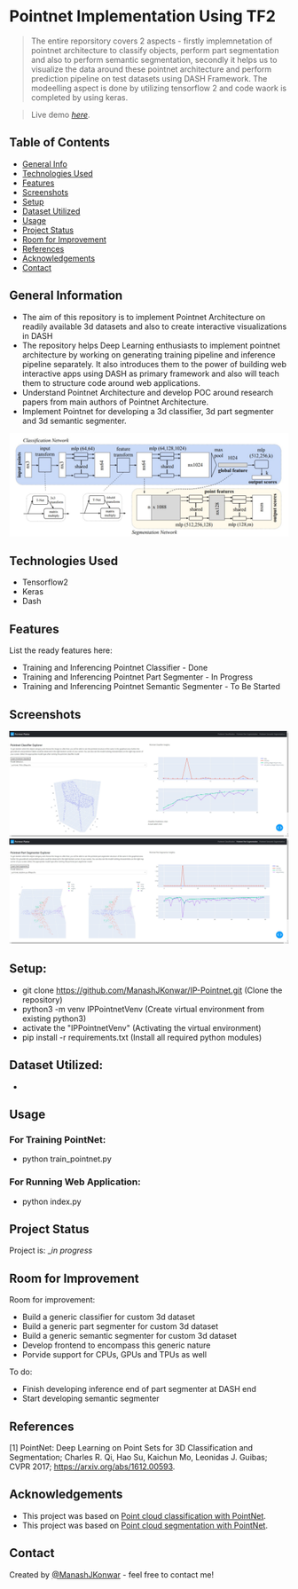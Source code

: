 # Pointnet Implementation Using TF2
> The entire reporsitory covers 2 aspects - firstly implemnetation of pointnet architecture to classify objects, perform part segmentation and also to perform semantic segmentation, secondly it helps us to visualize the data around these pointnet architecture and perform prediction pipeline on test datasets using DASH Framework. The modeelling aspect is done by utilizing tensorflow 2 and code waork is completed by using keras.

> Live demo [_here_](https://www.example.com). <!-- If you have the project hosted somewhere, include the link here. -->

## Table of Contents
* [General Info](#general-information)
* [Technologies Used](#technologies-used)
* [Features](#features)
* [Screenshots](#screenshots)
* [Setup](#setup)
* [Dataset Utilized](#dataset-utilized)
* [Usage](#usage)
* [Project Status](#project-status)
* [Room for Improvement](#room-for-improvement)
* [References](#references)
* [Acknowledgements](#acknowledgements)
* [Contact](#contact)
<!-- * [License](#license) -->

## General Information
- The aim of this repository is to implement Pointnet Architecture on readily available 3d datasets and also to create interactive visualizations in DASH
- The repository helps Deep Learning enthusiasts to implement pointnet architecture by working on generating training pipeline and inference pipeline separately. It also introduces them to the power of building web interactive apps using DASH as primary framework and also will teach them to structure code around web applications.
- Understand Pointnet Architecture and develop POC around research papers from main authors of Pointnet Architecture.
- Implement Pointnet for developing a 3d classifier, 3d part segmenter and 3d semantic segmenter.
<!-- You don't have to answer all the questions - just the ones relevant to your project. -->
![Pointnet Model Architecture](./repo_assets/PointNet_Architecture.jpg)

## Technologies Used
- Tensorflow2
- Keras
- Dash 

## Features
List the ready features here:
- Training and Inferencing Pointnet Classifier - Done
- Training and Inferencing Pointnet Part Segmenter - In Progress
- Training and Inferencing Pointnet Semantic Segmenter - To Be Started

## Screenshots
![Pointnet Classifier Frontend](./repo_assets/Pointnet_Classifier_Frontend.jpeg)
![Pointnet Part Segmenter Frontend](./repo_assets/Pointnet_Part_Segmenter_Frontend.jpeg)

## Setup:
- git clone https://github.com/ManashJKonwar/IP-Pointnet.git (Clone the repository)
- python3 -m venv IPPointnetVenv (Create virtual environment from existing python3)
- activate the "IPPointnetVenv" (Activating the virtual environment)
- pip install -r requirements.txt (Install all required python modules)

## Dataset Utilized:
- 

## Usage
### For Training PointNet:
- python train_pointnet.py
### For Running Web Application:
- python index.py

## Project Status
Project is: __in progress_ 
<!-- / _complete_ / _no longer being worked on_. If you are no longer working on it, provide reasons why._ -->

## Room for Improvement
Room for improvement:
- Build a generic classifier for custom 3d dataset
- Build a generic part segmenter for custom 3d dataset
- Build a generic semantic segmenter for custom 3d dataset
- Develop frontend to encompass this generic nature
- Porvide support for CPUs, GPUs and TPUs as well

To do:
- Finish developing inference end of part segmenter at DASH end
- Start developing semantic segmenter

## References
[1] PointNet: Deep Learning on Point Sets for 3D Classification and Segmentation; Charles R. Qi, Hao Su, Kaichun Mo, Leonidas J. Guibas;
CVPR 2017; https://arxiv.org/abs/1612.00593.

## Acknowledgements
- This project was based on [Point cloud classification with PointNet](https://keras.io/examples/vision/pointnet/).
- This project was based on [Point cloud segmentation with PointNet](https://keras.io/examples/vision/pointnet_segmentation/).

## Contact
Created by [@ManashJKonwar](https://github.com/ManashJKonwar) - feel free to contact me!

<!-- Optional -->
<!-- ## License -->
<!-- This project is open source and available under the [... License](). -->

<!-- You don't have to include all sections - just the one's relevant to your project -->
